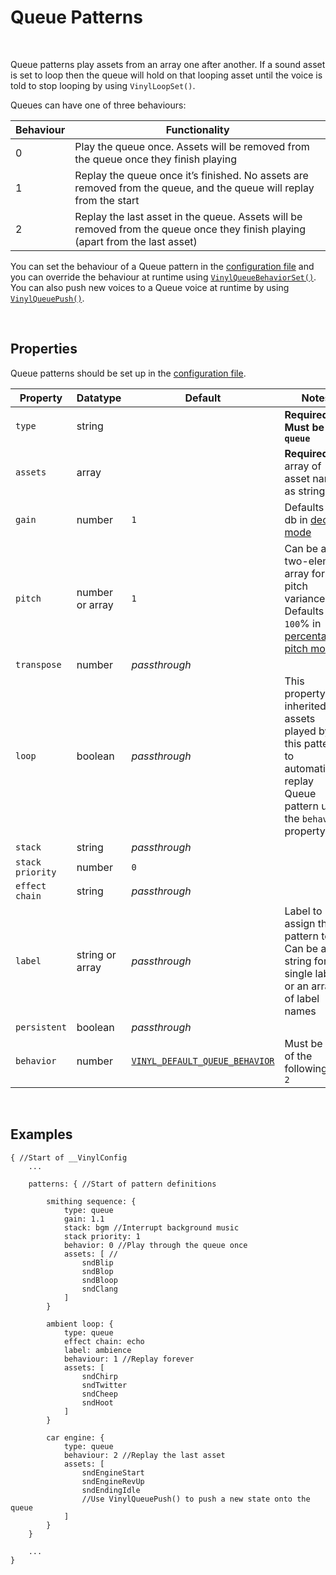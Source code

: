 # Queue Patterns

&nbsp;

Queue patterns play assets from an array one after another. If a sound asset is set to loop then the queue will hold on that looping asset until the voice is told to stop looping by using `VinylLoopSet()`.

Queues can have one of three behaviours:

|Behaviour|Functionality                                                                                                                 |
|---------|------------------------------------------------------------------------------------------------------------------------------|
|0        |Play the queue once. Assets will be removed from the queue once they finish playing                                           |
|1        |Replay the queue once it’s finished. No assets are removed from the queue, and the queue will replay from the start           |
|2        |Replay the last asset in the queue. Assets will be removed from the queue once they finish playing (apart from the last asset)|

You can set the behaviour of a Queue pattern in the [configuration file](Config-File) and you can override the behaviour at runtime using [`VinylQueueBehaviorSet()`](Queue-Pattern-Functions). You can also push new voices to a Queue voice at runtime by using [`VinylQueuePush()`](Queue-Pattern-Functions).

&nbsp;

## Properties

Queue patterns should be set up in the [configuration file](Config-File).

|Property        |Datatype        |Default                                        |Notes                                                                                                                         |
|----------------|----------------|-----------------------------------------------|------------------------------------------------------------------------------------------------------------------------------|
|`type`          |string          |                                               |**Required. Must be `queue`**                                                                                                 |
|`assets`        |array           |                                               |**Required.** An array of asset names as strings                                                                              |
|`gain`          |number          |`1`                                            |Defaults to `0` db in [decibel mode](Config-Macros)                                                                           |
|`pitch`         |number or array |`1`                                            |Can be a two-element array for pitch variance. Defaults to `100`% in [percentage pitch mode](Config-Macros)                   |
|`transpose`     |number          |*passthrough*                                  |                                                                                                                              |
|`loop`          |boolean         |*passthrough*                                  |This property is inherited by assets played by this pattern; to automatically replay Queue pattern use the `behavior` property|
|`stack`         |string          |*passthrough*                                  |                                                                                                                              |
|`stack priority`|number          |`0`                                            |                                                                                                                              |
|`effect chain`  |string          |*passthrough*                                  |                                                                                                                              |
|`label`         |string or array |*passthrough*                                  |Label to assign this pattern to. Can be a string for a single label, or an array of label names                               |
|`persistent`    |boolean         |*passthrough*                                  |                                                                                                                              |
|`behavior`      |number          |[`VINYL_DEFAULT_QUEUE_BEHAVIOR`](Config-Macros)|Must be one of the following: `0` `1` `2`                                                                                     |

&nbsp;

## Examples

```
{ //Start of __VinylConfig
	...
    
	patterns: { //Start of pattern definitions
        
        smithing sequence: {
        	type: queue
        	gain: 1.1
        	stack: bgm //Interrupt background music
        	stack priority: 1
        	behavior: 0 //Play through the queue once
        	assets: [ //
                sndBlip
                sndBlop
                sndBloop
                sndClang
        	]
        }

        ambient loop: {
        	type: queue
        	effect chain: echo
        	label: ambience
        	behaviour: 1 //Replay forever
        	assets: [
                sndChirp
                sndTwitter
                sndCheep
                sndHoot
        	]
        }

        car engine: {
        	type: queue
        	behaviour: 2 //Replay the last asset
        	assets: [
                sndEngineStart
                sndEngineRevUp
                sndEndingIdle
                //Use VinylQueuePush() to push a new state onto the queue
        	]
        }
	}

	...
}
```